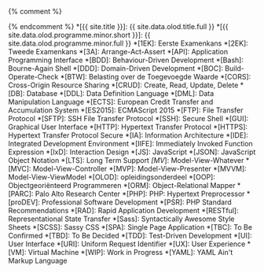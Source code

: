 {% comment %}
<!-- ⚓ Afkortingen -->
{% endcomment %}
*[{{ site.title }}]:        {{ site.data.olod.title.full }}
*[{{ site.data.olod.programme.minor.short }}]: {{ site.data.olod.programme.minor.full }}
*[1EK]:                     Eerste Examenkans
*[2EK]:                     Tweede Examenkans
*[3A]:                      Arrange-Act-Assert
*[API]:                     Application Programming Interface
*[BDD]:                     Behaviour-Driven Development
*[Bash]:                    Bourne-Again Shell
*[DDD]:                     Domain-Driven Development
*[BOC]:                     Build-Operate-Check
*[BTW]:                     Belasting over de Toegevoegde Waarde
*[CORS]:                    Cross-Origin Resource Sharing
*[CRUD]:                    Create, Read, Update, Delete
*[DB]:                      Database
*[DDL]:                     Data Definition Language
*[DML]:                     Data Manipulation Language
*[ECTS]:                    European Credit Transfer and Accumulation System
*[ES2015]:                  ECMAScript 2015
*[FTP]:                     File Transfer Protocol
*[SFTP]:                    SSH File Transfer Protocol
*[SSH]:                     Secure Shell
*[GUI]:                     Graphical User Interface
*[HTTP]:                    Hypertext Transfer Protocol
*[HTTPS]:                   Hypertext Transfer Protocol Secure
*[IA]:                      Information Architecture
*[IDE]:                     Integrated Development Environment
*[IIFE]:                    Immediately Invoked Function Expression
*[IxD]:                     Interaction Design
*[JS]:                      JavaScript
*[JSON]:                    JavaScript Object Notation
*[LTS]:                     Long Term Support
*[MV*]:                     Model-View-Whatever
*[MVC]:                     Model-View-Controller
*[MVP]:                     Model-View-Presenter
*[MVVM]:                    Model-View-ViewModel
*[OLOD]:                    opleidingsonderdeel
*[OOP]:                     Objectgeoriënteerd Programmeren
*[ORM]:                     Object-Relational Mapper
*[PARC]:                    Palo Alto Research Center
*[PHP]:                     PHP: Hypertext Preprocessor
*[proDEV]:                  Professional Software Development
*[PSR]:                     PHP Standard Recommendations
*[RAD]:                     Rapid Application Development
*[RESTful]:                 Representational State Transfer
*[Sass]:                    Syntactically Awesome Style Sheets
*[SCSS]:                    Sassy CSS
*[SPA]:                     Single Page Application
*[TBC]:                     To Be Confirmed
*[TBD]:                     To Be Decided
*[TDD]:                     Test-Driven Development
*[UI]:                      User Interface
*[URI]:                     Uniform Request Identifier
*[UX]:                      User Experience
*[VM]:                      Virtual Machine
*[WIP]:                     Work in Progress
*[YAML]:                    YAML Ain't Markup Language